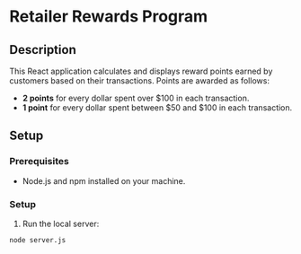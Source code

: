# Retailer Rewards Program

## Description

This React application calculates and displays reward points earned by customers based on their transactions. Points are awarded as follows:

- **2 points** for every dollar spent over $100 in each transaction.
- **1 point** for every dollar spent between $50 and $100 in each transaction.

## Setup

### Prerequisites

- Node.js and npm installed on your machine.

### Setup

1. Run the local server:

```bash
node server.js
